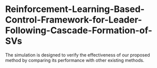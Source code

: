 # Reinforcement-Learning-Based-Control-Framework-for-Leader-Following-Cascade-Formation-of-SVs
The simulation is designed to verify the effectiveness of our proposed method by comparing its performance with other existing methods. 
